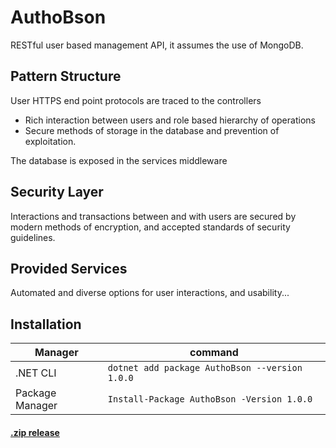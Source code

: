 # AuthoBson
RESTful user based management API, it assumes the use of MongoDB.
## Pattern Structure
User HTTPS end point protocols are traced to the controllers
- Rich interaction between users and role based hierarchy of operations
- Secure methods of storage in the database and prevention of exploitation.

The database is exposed in the services middleware 

## Security Layer
Interactions and transactions between and with users are secured by modern methods of encryption, and accepted standards of security guidelines.

## Provided Services
Automated and diverse options for user interactions, and usability...

## Installation

|     Manager     |                       command                        |
|-----------------|------------------------------------------------------|
|    .NET CLI     | ``` dotnet add package AuthoBson --version 1.0.0 ``` |
| Package Manager |   ``` Install-Package AuthoBson -Version 1.0.0 ```   |

#### [.zip release](https://github.com/Pomid0rchik/AuthoBson/archive/refs/tags/v1.0-beta.zip)
